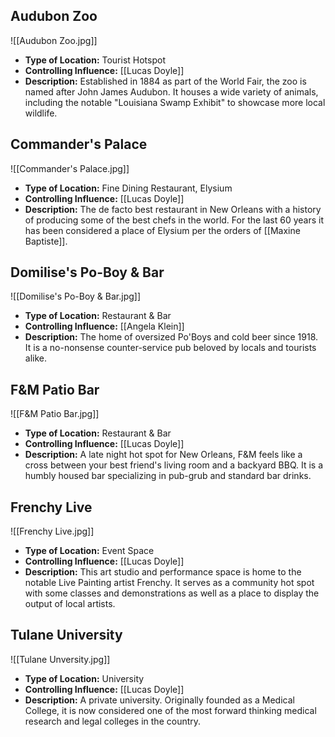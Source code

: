 ## Audubon Zoo
![[Audubon Zoo.jpg]]
- **Type of Location:** Tourist Hotspot
- **Controlling Influence:** [[Lucas Doyle]]
- **Description:** Established in 1884 as part of the World Fair, the zoo is named after John James Audubon. It houses a wide variety of animals, including the notable "Louisiana Swamp Exhibit" to showcase more local wildlife.

## Commander's Palace
![[Commander's Palace.jpg]]
- **Type of Location:** Fine Dining Restaurant, Elysium
- **Controlling Influence:** [[Lucas Doyle]]
- **Description:** The de facto best restaurant in New Orleans with a history of producing some of the best chefs in the world. For the last 60 years it has been considered a place of Elysium per the orders of [[Maxine Baptiste]].

## Domilise's Po-Boy & Bar
![[Domilise's Po-Boy & Bar.jpg]]
- **Type of Location:** Restaurant & Bar
- **Controlling Influence:** [[Angela Klein]]
- **Description:** The home of oversized Po'Boys and cold beer since 1918. It is a no-nonsense counter-service pub beloved by locals and tourists alike.

## F&M Patio Bar
![[F&M Patio Bar.jpg]]
- **Type of Location:** Restaurant & Bar
- **Controlling Influence:** [[Lucas Doyle]]
- **Description:** A late night hot spot for New Orleans, F&M feels like a cross between your best friend's living room and a backyard BBQ. It is a humbly housed bar specializing in pub-grub and standard bar drinks.

## Frenchy Live
![[Frenchy Live.jpg]]
- **Type of Location:** Event Space
- **Controlling Influence:** [[Lucas Doyle]]
- **Description:** This art studio and performance space is home to the notable Live Painting artist Frenchy. It serves as a community hot spot with some classes and demonstrations as well as a place to display the output of local artists.

## Tulane University
![[Tulane Unversity.jpg]]
- **Type of Location:** University
- **Controlling Influence:** [[Lucas Doyle]]
- **Description:** A private university. Originally founded as a Medical College, it is now considered one of the most forward thinking medical research and legal colleges in the country.
